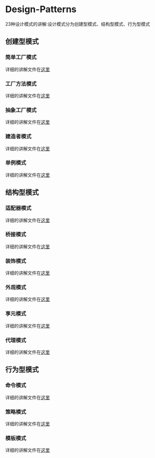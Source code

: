 # Design-Patterns
23种设计模式的讲解:设计模式分为创建型模式、结构型模式、行为型模式
## 创建型模式
### 简单工厂模式
详细的讲解文件在[这里](https://github.com/oeljeklaus-you/Design-Patterns/blob/master/设计模式(一)简单工厂模式.md)
### 工厂方法模式
详细的讲解文件在[这里](https://github.com/oeljeklaus-you/Design-Patterns/blob/master/设计模式(二)工厂方法模式.md)
### 抽象工厂模式
详细的讲解文件在[这里](https://github.com/oeljeklaus-you/Design-Patterns/blob/master/设计模式(三)抽象工厂模式.md)
### 建造者模式
详细的讲解文件在[这里](https://github.com/oeljeklaus-you/Design-Patterns/blob/master/设计模式(四)建造者模式.md)
### 单例模式
详细的讲解文件在[这里](https://github.com/oeljeklaus-you/Design-Patterns/blob/master/设计模式(五)单例模式.md)
## 结构型模式
### 适配器模式
详细的讲解文件在[这里](https://github.com/oeljeklaus-you/Design-Patterns/blob/master/设计模式(六)适配器模式.md)
### 桥接模式
详细的讲解文件在[这里](https://github.com/oeljeklaus-you/Design-Patterns/blob/master/设计模式(七)桥接模式.md)
### 装饰模式
详细的讲解文件在[这里](https://github.com/oeljeklaus-you/Design-Patterns/blob/master/设计模式(八)装饰模式.md)
### 外观模式
详细的讲解文件在[这里](https://github.com/oeljeklaus-you/Design-Patterns/blob/master/设计模式(九)外观模式.md)
### 享元模式
详细的讲解文件在[这里](https://github.com/oeljeklaus-you/Design-Patterns/blob/master/设计模式(十)享元模式.md)
### 代理模式
详细的讲解文件在[这里](https://github.com/oeljeklaus-you/Design-Patterns/blob/master/设计模式(十一)代理模式.md)
## 行为型模式
### 命令模式
详细的讲解文件在[这里](https://github.com/oeljeklaus-you/Design-Patterns/blob/master/设计模式(十二)命令模式.md)
### 策略模式
详细的讲解文件在[这里](https://github.com/oeljeklaus-you/Design-Patterns/blob/master/设计模式(十三)策略模式.md)
### 模板模式
详细的讲解文件在[这里](https://github.com/oeljeklaus-you/Design-Patterns/blob/master/设计模式(十四)模板模式.md)
